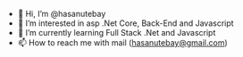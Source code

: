 - 👋 Hi, I’m @hasanutebay
- 👀 I’m interested in asp .Net Core, Back-End and Javascript
- 🌱 I’m currently learning Full Stack .Net and Javascript
- 📫 How to reach me with mail (hasanutebay@gmail.com)

<!---
hasanutebay/hasanutebay is a ✨ special ✨ repository because its `README.md` (this file) appears on your GitHub profile.
You can click the Preview link to take a look at your changes.
--->
